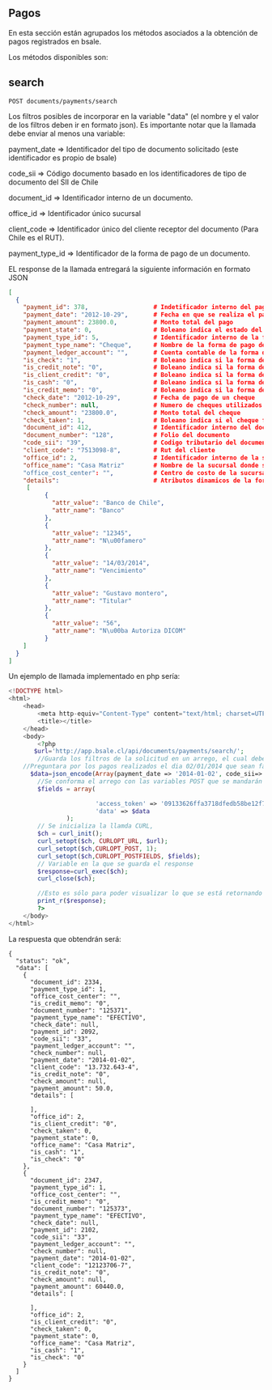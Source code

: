 ## Pagos

En esta sección están  agrupados los métodos asociados a la obtención de pagos registrados en bsale.

Los métodos disponibles son:

## search

```
POST documents/payments/search
```


Los filtros posibles de incorporar en la variable "data" (el nombre y el valor de los filtros deben ir en formato json). Es importante notar que la llamada debe enviar al menos una variable:


payment_date =>  Identificador del tipo de documento solicitado (este identificador es propio de bsale)

code_sii         => Código documento basado en los identificadores de tipo de documento del SII de Chile

document_id  => Identificador interno de un documento.

office_id        => Identificador único sucursal

client_code        => Identificador único del cliente receptor del documento (Para Chile es el RUT).

payment_type_id  => Identificador de la forma de pago de un documento.


EL response de la llamada  entregará la siguiente información en formato JSON

```json
[
  {
    "payment_id": 378,                  # Indetificador interno del pago
    "payment_date": "2012-10-29",       # Fecha en que se realiza el pago de un documento
    "payment_amount": 23800.0,          # Monto total del pago
    "payment_state": 0,                 # Boleano indica el estado del pago (0 correcto, 1 incorrecto)
    "payment_type_id": 5,               # Identificador interno de la forma de pago
    "payment_type_name": "Cheque",      # Nombre de la forma de pago del documento
    "payment_ledger_account": "",       # Cuenta contable de la forma de pago
    "is_check": "1",                    # Boleano indica si la forma de pago es un cheque
    "is_credit_note": "0",              # Boleano indica si la forma de pago es una nota de credito
    "is_client_credit": "0",            # Boleano indica si la forma de pago es credito del cliente
    "is_cash": "0",                     # Boleano indica si la forma de pago es efectivo
    "is_credit_memo": "0",              # Boleano indica si la forma de pago es un abono al credito del cliente
    "check_date": "2012-10-29",         # Fecha de pago de un cheque
    "check_number": null,               # Numero de cheques utilizados en el pago
    "check_amount": "23800.0",          # Monto total del cheque
    "check_taken": 1,                   # Boleano indica si el cheque fue cobrabo
    "document_id": 412,                 # Identificador interno del documento
    "document_number": "128",           # Folio del documento
    "code_sii": "39",                   # Codigo tributario del documento
    "client_code": "7513098-8",         # Rut del cliente
    "office_id": 2,                     # Identificador interno de la sucursal
    "office_name": "Casa Matriz"        # Nombre de la sucursal donde se efectuo el pago
    "office_cost_center": "",           # Centro de costo de la sucursal
    "details":                          # Atributos dinamicos de la forma de pago
     [
          {
            "attr_value": "Banco de Chile",
            "attr_name": "Banco"
          },
          {
            "attr_value": "12345",
            "attr_name": "N\u00famero"
          },
          {
            "attr_value": "14/03/2014",
            "attr_name": "Vencimiento"
          },
          {
            "attr_value": "Gustavo montero",
            "attr_name": "Titular"
          },
          {
            "attr_value": "56",
            "attr_name": "N\u00ba Autoriza DICOM"
          }
    ]
  }
]

```
Un ejemplo de llamada implementado en php sería:

```php
<!DOCTYPE html>
<html>
    <head>
        <meta http-equiv="Content-Type" content="text/html; charset=UTF-8">
        <title></title>
    </head>
    <body>
        <?php
       $url='http://app.bsale.cl/api/documents/payments/search/';
        //Guarda los filtros de la solicitud en un arrego, el cual debe ser guardado en formato JSON.
	//Preguntara por los pagos realizados el dia 02/01/2014 que sean facturas.
      $data=json_encode(Array(payment_date => '2014-01-02', code_sii=>'33'));
        //Se conforma el arrego con las variables POST que se mandarán en el Request
        $fields = array(

                        'access_token' => '09133626ffa3718dfedb58be12f7cba880cfcfea',
                        'data' => $data
                );
        // Se inicializa la llamda CURL,
        $ch = curl_init();
        curl_setopt($ch, CURLOPT_URL, $url);
        curl_setopt($ch,CURLOPT_POST, 1);
        curl_setopt($ch,CURLOPT_POSTFIELDS, $fields);
        // Variable en la que se guarda el response
        $response=curl_exec($ch);
        curl_close($ch);

        //Esto es sólo para poder visualizar lo que se está retornando
        print_r($response);
        ?>
    </body>
</html>

```

La respuesta que obtendrán será:

```
{
  "status": "ok",
  "data": [
    {
      "document_id": 2334,
      "payment_type_id": 1,
      "office_cost_center": "",
      "is_credit_memo": "0",
      "document_number": "125371",
      "payment_type_name": "EFECTIVO",
      "check_date": null,
      "payment_id": 2092,
      "code_sii": "33",
      "payment_ledger_account": "",
      "check_number": null,
      "payment_date": "2014-01-02",
      "client_code": "13.732.643-4",
      "is_credit_note": "0",
      "check_amount": null,
      "payment_amount": 50.0,
      "details": [

      ],
      "office_id": 2,
      "is_client_credit": "0",
      "check_taken": 0,
      "payment_state": 0,
      "office_name": "Casa Matriz",
      "is_cash": "1",
      "is_check": "0"
    },
    {
      "document_id": 2347,
      "payment_type_id": 1,
      "office_cost_center": "",
      "is_credit_memo": "0",
      "document_number": "125373",
      "payment_type_name": "EFECTIVO",
      "check_date": null,
      "payment_id": 2102,
      "code_sii": "33",
      "payment_ledger_account": "",
      "check_number": null,
      "payment_date": "2014-01-02",
      "client_code": "12123706-7",
      "is_credit_note": "0",
      "check_amount": null,
      "payment_amount": 60440.0,
      "details": [

      ],
      "office_id": 2,
      "is_client_credit": "0",
      "check_taken": 0,
      "payment_state": 0,
      "office_name": "Casa Matriz",
      "is_cash": "1",
      "is_check": "0"
    }
  ]
}

```